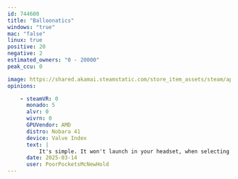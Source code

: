 ```yaml
---
id: 744600
title: "Balloonatics"
windows: "true"
mac: "false"
linux: true
positive: 20
negative: 2
estimated_owners: "0 - 20000"
peak_ccu: 0

image: https://shared.akamai.steamstatic.com/store_item_assets/steam/apps/744600/header.jpg?t=1724346914
opinions:

    - steamVR: 0
      monado: 5
      alvr: 0
      wivrn: 0
      GPUVendor: AMD
      distro: Nobara 41
      device: Valve Index
      text: |
          It's simple. It won't launch in your headset, when selecting the VR launch option.
      date: 2025-03-14
      user: PoorPocketsMcNewHold
---
```

